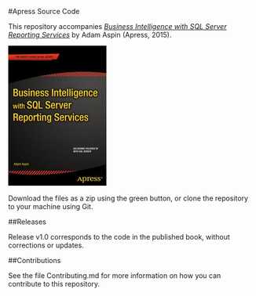 #Apress Source Code

This repository accompanies [*Business Intelligence with SQL Server Reporting Services*](http://www.apress.com/9781484205334) by Adam Aspin (Apress, 2015).

![Cover image](9781484205334.jpg)

Download the files as a zip using the green button, or clone the repository to your machine using Git.

##Releases

Release v1.0 corresponds to the code in the published book, without corrections or updates.

##Contributions

See the file Contributing.md for more information on how you can contribute to this repository.

